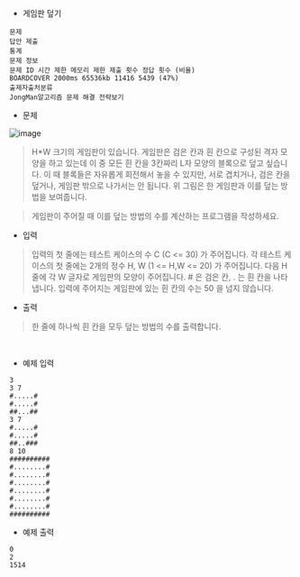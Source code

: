 - 게임판 덮기
```
문제
답안 제출
통계
문제 정보
문제 ID 시간 제한 메모리 제한 제출 횟수 정답 횟수 (비율)
BOARDCOVER 2000ms 65536kb 11416 5439 (47%)
출제자출처분류
JongMan알고리즘 문제 해결 전략보기
```

- 문제

![image](https://github.com/stopresent/BOJ/assets/86364202/f6a2bef7-7515-4b4c-8849-3f0fa95e28f2)

> H*W 크기의 게임판이 있습니다. 게임판은 검은 칸과 흰 칸으로 구성된 격자 모양을 하고 있는데 이 중 모든 흰 칸을 3칸짜리 L자 모양의 블록으로 덮고 싶습니다. 이 때 블록들은 자유롭게 회전해서 놓을 수 있지만, 서로 겹치거나, 검은 칸을 덮거나, 게임판 밖으로 나가서는 안 됩니다. 위 그림은 한 게임판과 이를 덮는 방법을 보여줍니다.

> 게임판이 주어질 때 이를 덮는 방법의 수를 계산하는 프로그램을 작성하세요.

- 입력

> 입력의 첫 줄에는 테스트 케이스의 수 C (C <= 30) 가 주어집니다. 각 테스트 케이스의 첫 줄에는 2개의 정수 H, W (1 <= H,W <= 20) 가 주어집니다. 다음 H 줄에 각 W 글자로 게임판의 모양이 주어집니다. # 은 검은 칸, . 는 흰 칸을 나타냅니다. 입력에 주어지는 게임판에 있는 흰 칸의 수는 50 을 넘지 않습니다.

- 출력
> 한 줄에 하나씩 흰 칸을 모두 덮는 방법의 수를 출력합니다.

</br>

- 예제 입력

```
3 
3 7 
#.....# 
#.....# 
##...## 
3 7 
#.....# 
#.....# 
##..### 
8 10 
########## 
#........# 
#........# 
#........# 
#........# 
#........# 
#........# 
########## 
```



- 예제 출력
```
0
2
1514
```
